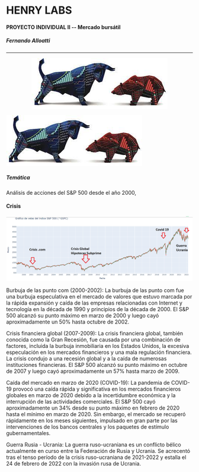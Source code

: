 # HENRY LABS
#### PROYECTO INDIVIDUAL II -- Mercado bursátil

##### Fernando Alloatti

------------

<p align="center">
  <img src="https://github.com/falloatti/SYP500/blob/main/bb2.jpeg" alt="texto alternativo">
</p>

![texto alternativo](https://github.com/falloatti/SYP500/blob/main/bb2.jpeg)

##### Temática

Análisis de acciones del S&P 500 desde el año 2000,

#### Crisis
![texto alternativo](https://github.com/falloatti/SYP500/blob/main/Crisis.png)

Burbuja de las punto com (2000-2002): La burbuja de las punto com fue una burbuja especulativa en el mercado de valores que estuvo marcada por la rápida expansión y caída de las empresas relacionadas con Internet y tecnología en la década de 1990 y principios de la década de 2000. El S&P 500 alcanzó su punto máximo en marzo de 2000 y luego cayó aproximadamente un 50% hasta octubre de 2002.

Crisis financiera global (2007-2009): La crisis financiera global, también conocida como la Gran Recesión, fue causada por una combinación de factores, incluida la burbuja inmobiliaria en los Estados Unidos, la excesiva especulación en los mercados financieros y una mala regulación financiera. La crisis condujo a una recesión global y a la caída de numerosas instituciones financieras. El S&P 500 alcanzó su punto máximo en octubre de 2007 y luego cayó aproximadamente un 57% hasta marzo de 2009.

Caída del mercado en marzo de 2020 (COVID-19): La pandemia de COVID-19 provocó una caída rápida y significativa en los mercados financieros globales en marzo de 2020 debido a la incertidumbre económica y la interrupción de las actividades comerciales. El S&P 500 cayó aproximadamente un 34% desde su punto máximo en febrero de 2020 hasta el mínimo en marzo de 2020. Sin embargo, el mercado se recuperó rápidamente en los meses siguientes, impulsado en gran parte por las intervenciones de los bancos centrales y los paquetes de estímulo gubernamentales.

Guerra Rusia - Ucrania: La guerra ruso-ucraniana es un conflicto bélico actualmente en curso entre la Federación de Rusia y Ucrania. Se acrecentó tras el tenso período de la crisis ruso-ucraniana de 2021-2022 y estalla el 24 de febrero de 2022 con la invasión rusa de Ucrania.
